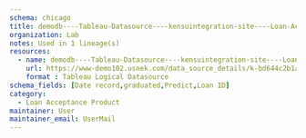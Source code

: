 ```yaml
---
schema: chicago
title: demodb----Tableau-Datasource----kensuintegration-site----Loan-Acceptance-Product
organization: Lab
notes: Used in 1 lineage(s)
resources:
  - name: demodb----Tableau-Datasource----kensuintegration-site----Loan-Acceptance-Product 
    url: https://www-demo102.usnek.com/data_source_details/k-bd644c2b1abd0e45ae005b1f780df6e02e4f2be3e3bd53b2d3cf2a22dd705221 
    format : Tableau Logical Datasource
schema_fields: [Date record,graduated,Predict,Loan ID]
category:
  - Loan Acceptance Product
maintainer: User
maintainer_email: UserMail
---
```

